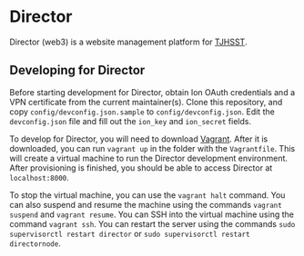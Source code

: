 # Director

Director (web3) is a website management platform for [TJHSST](https://www.tjhsst.edu/).

## Developing for Director

Before starting development for Director, obtain Ion OAuth credentials and a VPN certificate from the current maintainer(s). Clone this repository, and copy `config/devconfig.json.sample` to `config/devconfig.json`. Edit the `devconfig.json` file and fill out the `ion_key` and `ion_secret` fields.

To develop for Director, you will need to download [Vagrant](https://www.vagrantup.com/downloads.html). After it is downloaded, you can run `vagrant up` in the folder with the `Vagrantfile`. This will create a virtual machine to run the Director development environment. After provisioning is finished, you should be able to access Director at `localhost:8000`.

To stop the virtual machine, you can use the `vagrant halt` command. You can also suspend and resume the machine using the commands `vagrant suspend` and `vagrant resume`. You can SSH into the virtual machine using the command `vagrant ssh`. You can restart the server using the commands `sudo supervisorctl restart director` or `sudo supervisorctl restart directornode`.
